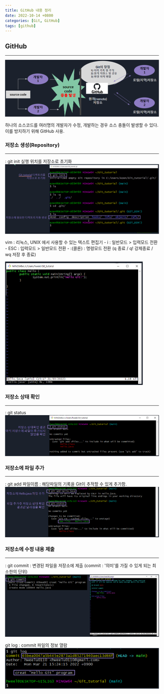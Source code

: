 ```yaml
---
title: GitHub 내용 정리
date: 2022-10-14 +0800
categories: [Git, GitHub]
tags: [github]
---
```



## GitHub
---
![Git Hub](/assets/img/posts/221027/01.png)

하나의 소스코드를 여러명의 개발자가 수정, 개발하는 경우 소스 충돌이 발생할 수 있다.
이를 방지하기 위해 GitHub 사용.


### 저장소 생성(Repository)
---
:  git init 실행 위치를 저장소로 초기화
![git init](/assets/img/posts/221027/02.png)


vim
:  리눅스, UNIX 에서 사용할 수 있는 텍스트 편집기
        - i : 일반모드 > 입력모드 전환
        - ESC : 입력모드 > 일반모드 전환
        - :(콜론) : 명령모드 전환 (q 종료 / q! 강제종료 / wq 저장 후 종료)

![vim](/assets/img/posts/221027/03.png)

### 저장소 상태 확인
---
:  git status
![git status](/assets/img/posts/221027/04.png)

### 저장소에 파일 추가
---
:  git add 파일이름 : 해당파일의 기록을 Git이 추적할 수 있게 추가함.
![git add](/assets/img/posts/221027/05.png)

### 저장소에 수정 내용 제출
---
:  git commit : 변경된 파일을 저장소에 제출
   (commit : '의미'를 가질 수 있게 되는 최소한의 단위)
   ![git commit](/assets/img/posts/221027/06.png)

git log : commit 파일의 정보 열람
![git log](/assets/img/posts/221027/07.png)